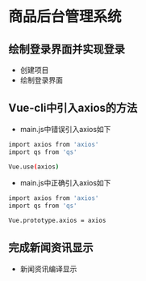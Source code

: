 # 商品后台管理系统

## 绘制登录界面并实现登录
+ 创建项目
+ 绘制登录界面

## Vue-cli中引入axios的方法

+ main.js中错误引入axios如下

``` bash
import axios from 'axios'
import qs from 'qs'

Vue.use(axios)

```
+ main.js中正确引入axios如下

``` bash
import axios from 'axios'
import qs from 'qs'

Vue.prototype.axios = axios

```

## 完成新闻资讯显示
+ 新闻资讯编译显示




